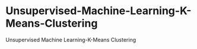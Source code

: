 # Unsupervised-Machine-Learning-K-Means-Clustering
Unsupervised Machine Learning-K-Means Clustering
